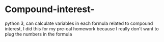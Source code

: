 # Compound-interest-
python 3, can calculate variables in each formula related to compound interest, I did this for my pre-cal homework because I really don't want to plug the numbers in the formula
